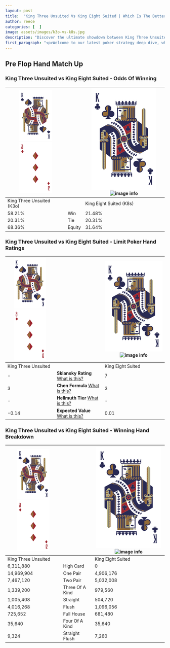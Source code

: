 ```yaml
---
layout: post
title:  "King Three Unsuited Vs King Eight Suited | Which Is The Better Hand In Poker? A Complete Guide"
author: reece
categories: [  ]
image: assets/images/k3o-vs-k8s.jpg
description: "Discover the ultimate showdown between King Three Unsuited and King Eight Suited in poker! Uncover the odds, strategies, and scenarios where one hand triumphs over the other. Get ready to up your poker game with this thrilling analysis."
first_paragraph: "<p>Welcome to our latest poker strategy deep dive, where we're pitting two distinct hands against each other in a high-stakes showdown: King Three Unsuited vs King Eight Suited.</p><p>In the dynamic world of poker, every decision counts, and knowing which hand holds the upper hand is key to your success at the table.</p><p>In this article, we'll dissect these two hands, explore the scenarios where one dominates the other, and equip you with the knowledge to make strategic choices that can tip the odds in your favor.</p><p>Get ready to unravel the intriguing dynamics of these poker hands and elevate your game to new heights.</p>"
---
```




[comment]: # (sp0)

## Pre Flop Hand Match Up

<div class="table hand-ratings" markdown="1"> 



### King Three Unsuited vs King Eight Suited - Odds Of Winning


    
| ![image info](assets/images/hand1/K.png) ![image info](assets/images/hand1/3o.png) |  | ![image info](assets/images/hand2/K.png) ![image info](assets/images/hand2/8s.png) |
| -------- | -------- | -------- |
| King Three Unsuited (K3o) |  | King Eight Suited (K8s) |
| 58.21% | Win | 21.48% |
| 20.31% | Tie | 20.31% |
| 68.36% | Equity | 31.64% |




[comment]: # (sp1)



### King Three Unsuited vs King Eight Suited - Limit Poker Hand Ratings


    
| ![image info](assets/images/hand1/K.png) ![image info](assets/images/hand1/3o.png) |  | ![image info](assets/images/hand2/K.png) ![image info](assets/images/hand2/8s.png) |
| -------- | -------- | -------- |
| King Three Unsuited |  | King Eight Suited |
| - | **Sklansky Rating** [What is this?](/sklansky-rating-explained) | 7 |
| 3 | **Chen Formula** [What is this?](/chen-formula-explained) | 3 |
| - | **Hellmuth Tier** [What is this?](/Hellmuth-tier-explained) | - |
| -0.14 | **Expected Value** [What is this?](/expected-value-explained) | 0.01 |




[comment]: # (sp2)



### King Three Unsuited vs King Eight Suited - Winning Hand Breakdown


    
| ![image info](assets/images/hand1/K.png) ![image info](assets/images/hand1/3o.png) |  | ![image info](assets/images/hand2/K.png) ![image info](assets/images/hand2/8s.png) |
| -------- | -------- | -------- |
| King Three Unsuited |  | King Eight Suited |
| 6,311,880 | High Card | 0 |
| 14,969,904 | One Pair | 4,906,176 |
| 7,467,120 | Two Pair | 5,032,008 |
| 1,339,200 | Three Of A Kind | 979,560 |
| 1,005,408 | Straight | 504,720 |
| 4,016,268 | Flush | 1,096,056 |
| 725,652 | Full House | 681,480 |
| 35,640 | Four Of A Kind | 35,640 |
| 9,324 | Straight Flush | 7,260 |




[comment]: # (sp3)



</div>

[comment]: # (sp4)



[comment]: # (sp5)

